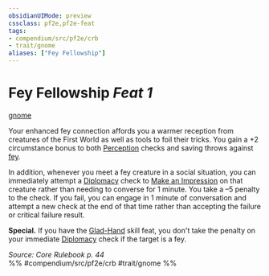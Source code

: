 ```yaml
---
obsidianUIMode: preview
cssclass: pf2e,pf2e-feat
tags:
- compendium/src/pf2e/crb
- trait/gnome
aliases: ["Fey Fellowship"]
---
```

# Fey Fellowship  *Feat 1*  
[gnome](../../rules/traits/gnome.md)  


Your enhanced fey connection affords you a warmer reception from creatures of the First World as well as tools to foil their tricks. You gain a +2 circumstance bonus to both [Perception](../skills.md#Perception) checks and saving throws against [fey](../../rules/traits/fey.md).

In addition, whenever you meet a fey creature in a social situation, you can immediately attempt a [Diplomacy](../skills.md#Diplomacy) check to [Make an Impression](../../rules/actions/make-an-impression.md) on that creature rather than needing to converse for 1 minute. You take a –5 penalty to the check. If you fail, you can engage in 1 minute of conversation and attempt a new check at the end of that time rather than accepting the failure or critical failure result.

**Special.** If you have the [Glad-Hand](glad-hand.md) skill feat, you don't take the penalty on your immediate [Diplomacy](../skills.md#Diplomacy) check if the target is a fey.

*Source: Core Rulebook p. 44*  
%% #compendium/src/pf2e/crb #trait/gnome %%